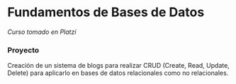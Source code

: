 # Fundamentos de Bases de Datos
*Curso tomado en Platzi*

### Proyecto
Creación de un sistema de blogs para realizar CRUD (Create, Read, Update, Delete) para aplicarlo en bases de datos relacionales como no relacionales.